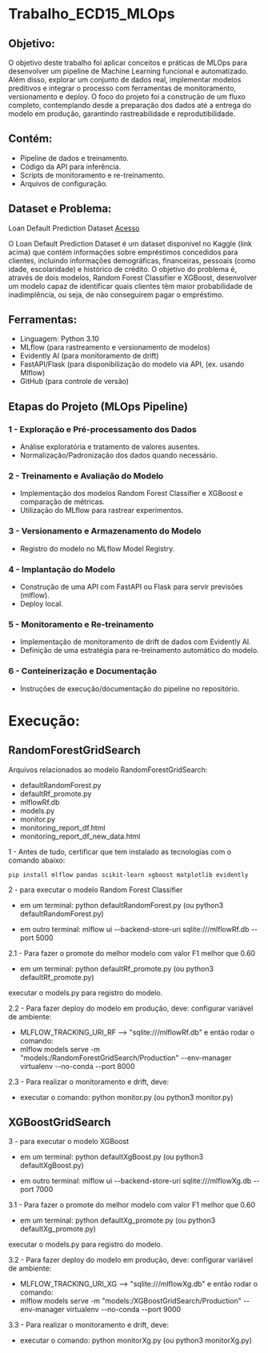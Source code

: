 # Trabalho_ECD15_MLOps

## Objetivo:

O objetivo deste trabalho foi aplicar conceitos e práticas de MLOps para desenvolver um pipeline de Machine Learning funcional e automatizado. Além disso, explorar um conjunto de dados real, implementar modelos preditivos e integrar o processo com ferramentas de monitoramento, versionamento e deploy. O foco do projeto foi a construção de um fluxo completo, contemplando desde a preparação dos dados até a entrega do modelo em produção, garantindo rastreabilidade e reprodutibilidade.

## Contém:
- Pipeline de dados e treinamento.
- Código da API para inferência.
- Scripts de monitoramento e re-treinamento.
- Arquivos de configuração.


## Dataset e Problema:
Loan Default Prediction Dataset
[Acesso](https://www.kaggle.com/datasets/nikhil1e9/loan-default)

O Loan Default Prediction Dataset é um dataset disponível no Kaggle (link acima) que contém informações sobre empréstimos concedidos para clientes, incluindo informações demográficas, financeiras, pessoais (como idade, escolaridade) e histórico de crédito. O objetivo do problema é, através de dois modelos, Random Forest Classifier e XGBoost, desenvolver um modelo capaz de identificar quais clientes têm maior probabilidade de inadimplência, ou seja, de não conseguirem pagar o empréstimo.

## Ferramentas:

- Linguagem: Python 3.10
- MLflow (para rastreamento e versionamento de modelos)
- Evidently AI (para monitoramento de drift)
- FastAPI/Flask (para disponibilização do modelo via API, (ex. usando Mlflow)
- GitHub (para controle de versão)

## Etapas do Projeto (MLOps Pipeline)
### 1 - Exploração e Pré-processamento dos Dados
- Análise exploratória e tratamento de valores ausentes.
- Normalização/Padronização dos dados quando necessário.


### 2 - Treinamento e Avaliação do Modelo
- Implementação dos modelos Random Forest Classifier e XGBoost e comparação de métricas.
- Utilização do MLflow para rastrear experimentos.


### 3 - Versionamento e Armazenamento do Modelo
- Registro do modelo no MLflow Model Registry.


### 4 - Implantação do Modelo
- Construção de uma API com FastAPI ou Flask para servir previsões (mlflow).
- Deploy local.


### 5 - Monitoramento e Re-treinamento
- Implementação de monitoramento de drift de dados com Evidently AI.
- Definição de uma estratégia para re-treinamento automático do modelo.


### 6 - Conteinerização e Documentação
- Instruções de execução/documentação do pipeline no repositório.



# Execução:

## RandomForestGridSearch
Arquivos relacionados ao modelo RandomForestGridSearch:
- defaultRandomForest.py
- defaultRf_promote.py
- mlflowRf.db
- models.py
- monitor.py
- monitoring_report_df.html
- monitoring_report_df_new_data.html

1 - Antes de tudo, certificar que tem instalado as tecnologias com o comando abaixo:
```
pip install mlflow pandas scikit-learn xgboost matplotlib evidently
```



2 - para executar o modelo Random Forest Classifier
- em um terminal: python defaultRandomForest.py (ou python3 defaultRandomForest.py)

- em outro terminal: mlflow ui --backend-store-uri sqlite:///mlflowRf.db --port 5000

2.1 - Para fazer o promote do melhor modelo com valor F1 melhor que 0.60
- em um terminal: python defaultRf_promote.py (ou python3 defaultRf_promote.py)


executar o models.py para registro do modelo.


2.2 - Para fazer deploy do modelo em produção, deve:
configurar variável de ambiente:
- MLFLOW_TRACKING_URI_RF --> "sqlite:///mlflowRf.db"
e então rodar o comando:
- mlflow models serve -m "models:/RandomForestGridSearch/Production" --env-manager virtualenv --no-conda --port 8000


2.3 - Para realizar o monitoramento e drift, deve:
- executar o comando: python monitor.py (ou python3 monitor.py)

## XGBoostGridSearch

3 - para executar o modelo XGBoost
- em um terminal: python defaultXgBoost.py (ou python3 defaultXgBoost.py)

- em outro terminal: mlflow ui --backend-store-uri sqlite:///mlflowXg.db --port 7000

3.1 - Para fazer o promote do melhor modelo com valor F1 melhor que 0.60
- em um terminal: python defaultXg_promote.py (ou python3 defaultXg_promote.py)


executar o models.py para registro do modelo.


3.2 - Para fazer deploy do modelo em produção, deve:
configurar variável de ambiente:
- MLFLOW_TRACKING_URI_XG --> "sqlite:///mlflowXg.db"
e então rodar o comando:
- mlflow models serve -m "models:/XGBoostGridSearch/Production" --env-manager virtualenv --no-conda --port 9000

3.3 - Para realizar o monitoramento e drift, deve:
- executar o comando: python monitorXg.py (ou python3 monitorXg.py)

